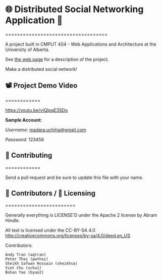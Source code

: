 # 🌐 Distributed Social Networking Application 📱 
===================================

A project built in CMPUT 404 - Web Applications and Architecture at the University of Alberta.

See [the web page](https://uofa-cmput404.github.io/general/project.html) for a description of the project.

Make a distributed social network!

## 📽️ Project Demo Video
============

https://youtu.be/vIQlpqE3SDo

**Sample Account**:

_Username_: madara.uchiha@gmail.com

_Password_: 123456

## 🤝 Contributing
============

Send a pull request and be sure to update this file with your name.

## 👥 Contributors / 📄 Licensing
========================

Generally everything is LICENSE'D under the Apache 2 license by Abram Hindle.

All text is licensed under the CC-BY-SA 4.0 http://creativecommons.org/licenses/by-sa/4.0/deed.en_US

Contributors:

    Andy Tran (aqtran)
    Peter Thai (pwthai)
    Sheikh Safwan Hossain (sheikhsa)
    Viet Chu (vchu1)
    Bohan Yao (byao2)
